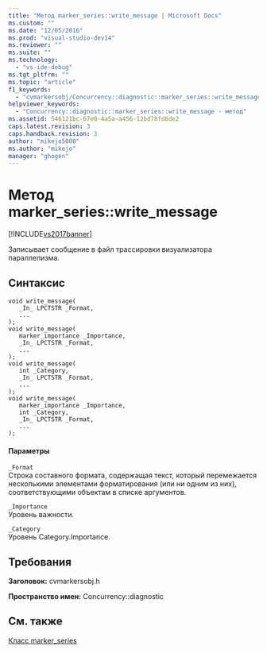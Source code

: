```yaml
---
title: "Метод marker_series::write_message | Microsoft Docs"
ms.custom: ""
ms.date: "12/05/2016"
ms.prod: "visual-studio-dev14"
ms.reviewer: ""
ms.suite: ""
ms.technology: 
  - "vs-ide-debug"
ms.tgt_pltfrm: ""
ms.topic: "article"
f1_keywords: 
  - "cvmarkersobj/Concurrency::diagnostic::marker_series::write_message"
helpviewer_keywords: 
  - "Concurrency::diagnostic::marker_series::write_message - метод"
ms.assetid: 546121bc-67e0-4a5a-a456-12bd78fd6de2
caps.latest.revision: 3
caps.handback.revision: 3
author: "mikejo5000"
ms.author: "mikejo"
manager: "ghogen"
---
```

# Метод marker_series::write_message
[!INCLUDE[vs2017banner](../code-quality/includes/vs2017banner.md)]

Записывает сообщение в файл трассировки визуализатора параллелизма.  
  
## Синтаксис  
  
```  
void write_message(  
   _In_ LPCTSTR _Format,  
   ...  
);  
void write_message(  
   marker_importance _Importance,  
   _In_ LPCTSTR _Format,  
   ...  
);  
void write_message(  
   int _Category,  
   _In_ LPCTSTR _Format,  
   ...  
);  
void write_message(  
   marker_importance _Importance,  
   int _Category,  
   _In_ LPCTSTR _Format,  
   ...  
);  
```  
  
#### Параметры  
 `_Format`  
 Строка составного формата, содержащая текст, который перемежается несколькими элементами форматирования \(или ни одним из них\), соответствующими объектам в списке аргументов.  
  
 `_Importance`  
 Уровень важности.  
  
 `_Category`  
 Уровень Category.Importance.  
  
## Требования  
 **Заголовок:** cvmarkersobj.h  
  
 **Пространство имен:** Concurrency::diagnostic  
  
## См. также  
 [Класс marker\_series](../profiling/marker-series-class.md)